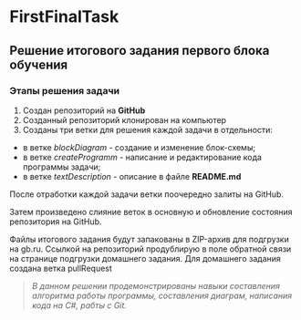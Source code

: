 # FirstFinalTask
## Решение итогового задания первого блока обучения

### Этапы решения задачи
1. Создан репозиторий на **GitHub**
2. Созданный репозиторий клонирован на компьютер
3. Созданы три ветки для решения каждой задачи в отдельности:
* в ветке _blockDiagram_ - создание и изменение блок-схемы;
* в ветке _createProgramm_ - написание и редактирование кода программы задачи;
* в ветке _textDescription_ - описание в файле **README.md**

После отработки каждой задачи ветки поочередно залиты на GitHub.

Затем произведено слияние веток в основную и обновление состояния репозитория на GitHub.

Файлы итогового задания будут запакованы в ZIP-архив для подгрузки на gb.ru.
Ссылкой на репозиторий продублирую в поле обратной связи на странице подгрузки домашнего задания. Для домашнего задания создана ветка pullRequest

> *В данном решении продемонстрированы навыки составления алгоритма работы программы, составления диаграм, написания кода на C#, рабты с Git.*